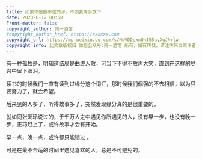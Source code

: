 ```yaml
---
title: 如果你是握不住的沙，不如我挥手放下
date: 2023-6-12 00:58
​Front-matter: false
copyright_author: 南一酒馆
#copyright_author_href: https://xxxxxx.com
copyright_url: https://mp.weixin.qq.com/s/NwVDDexnQnI55ayXgJNrlw
copyright_info: 此文章版权归 微信公众号:南一酒馆 所有，如有转载，请注明来自原作者
---
```


有一种孤独是，明知道结局是曲终人散，可当下不得不放声大笑，直到在这样的尽兴中留下眼泪。



读书的时候我们一直有读到过缘分这个词汇，那时候我们倔强的不去相信，以为只要努力了，就会希望。



后来见的人多了，听得故事多了，突然发现缘分真的是很重要的。



就如同张爱玲说过的，于千万人之中遇见你所遇见的人，没有早一步，也没有晚一步，正巧赶上了，或许故事才会有开始。



早一点，晚一点，或许都只能错过 。



可是在最不合适的时间里遇见喜欢的人，总是不可避免的。